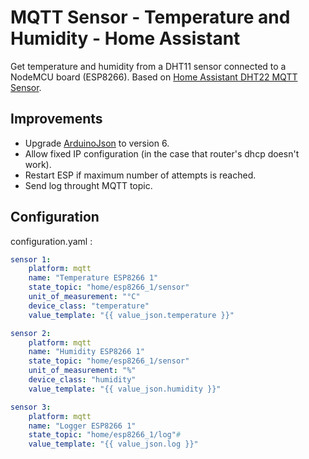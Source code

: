 # MQTT Sensor - Temperature and Humidity - Home Assistant
Get temperature and humidity from a DHT11 sensor connected to a NodeMCU board (ESP8266).
Based on [Home Assistant DHT22 MQTT Sensor](https://github.com/mertenats/Open-Home-Automation/tree/master/ha_mqtt_sensor_dht22).

## Improvements
- Upgrade [ArduinoJson](https://arduinojson.org) to version 6.
- Allow fixed IP configuration (in the case that router's dhcp doesn't work).
- Restart ESP if maximum number of attempts is reached. 
- Send log throught MQTT topic.

## Configuration
configuration.yaml :
```yaml
sensor 1:
    platform: mqtt
    name: "Temperature ESP8266 1"
    state_topic: "home/esp8266_1/sensor"
    unit_of_measurement: "°C"
    device_class: "temperature"
    value_template: "{{ value_json.temperature }}"

sensor 2:
    platform: mqtt
    name: "Humidity ESP8266 1"
    state_topic: "home/esp8266_1/sensor"
    unit_of_measurement: "%"
    device_class: "humidity"
    value_template: "{{ value_json.humidity }}"

sensor 3:
    platform: mqtt
    name: "Logger ESP8266 1"
    state_topic: "home/esp8266_1/log"#    
    value_template: "{{ value_json.log }}"
```
